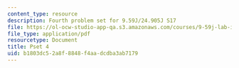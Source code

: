 ```yaml
---
content_type: resource
description: Fourth problem set for 9.59J/24.905J S17
file: https://ol-ocw-studio-app-qa.s3.amazonaws.com/courses/9-59j-lab-in-psycholinguistics-spring-2017/b1803dc52a8f8848f4aadcdba3ab7179_MIT9_59S17_pset4.pdf
file_type: application/pdf
resourcetype: Document
title: Pset 4
uid: b1803dc5-2a8f-8848-f4aa-dcdba3ab7179
---
```


